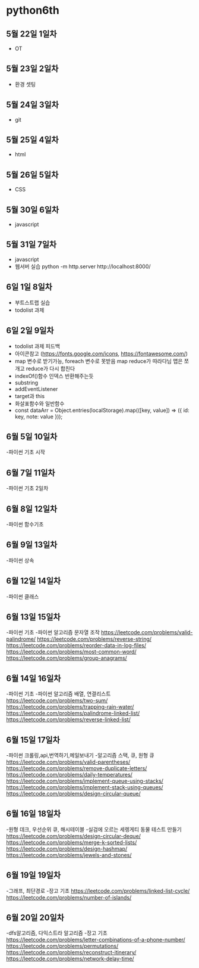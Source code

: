# python6th

## 5월 22일 1일차
- OT

## 5월 23일 2일차
- 환경 셋팅

## 5월 24일 3일차
- git

## 5월 25일 4일차
- html

## 5월 26일 5일차
- CSS

## 5월 30일 6일차
- javascript

## 5월 31일 7일차
- javascript  
- 웹서버 실습
python -m http.server
http://localhost:8000/

## 6일 1일 8일차
- 부트스트랩 실습
- todolist 과제

## 6일 2일 9일차
- todolist 과제 피드백
- 아이콘참고 (https://fonts.google.com/icons, https://fontawesome.com/)
- map 변수로 받기가능, foreach 변수로 못받음
map reduce가 따라다님 맵은 쪼개고 reduce가 다시 합친다
- indexOf()함수 인덱스 반환해주는듯
- substring
- addEventListener
- target과 this
- 화살표함수와 일반함수
-  const dataArr = Object.entries(localStorage).map(([key, value]) => ({
    id: key,
    note: value
  }));

## 6월 5일 10일차
-파이썬 기초 시작

## 6월 7일 11일차
-파이썬 기초 2일차

## 6월 8일 12일차
-파이썬 함수기초

## 6월 9일 13일차
-파이썬 상속

## 6월 12일 14일차
-파이썬 클래스

## 6월 13일 15일차
-파이썬 기초
-파이썬 알고리즘 문자열 조작
https://leetcode.com/problems/valid-palindrome/
https://leetcode.com/problems/reverse-string/
https://leetcode.com/problems/reorder-data-in-log-files/
https://leetcode.com/problems/most-common-word/
https://leetcode.com/problems/group-anagrams/

## 6월 14일 16일차
-파이썬 기초
-파이썬 알고리즘 배열, 연결리스트
https://leetcode.com/problems/two-sum/
https://leetcode.com/problems/trapping-rain-water/
https://leetcode.com/problems/palindrome-linked-list/
https://leetcode.com/problems/reverse-linked-list/


## 6월 15일 17일차
-파이썬 크롤링,api,번역하기,메일보내기
-알고리즘 스택, 큐, 원형 큐
https://leetcode.com/problems/valid-parentheses/
https://leetcode.com/problems/remove-duplicate-letters/
https://leetcode.com/problems/daily-temperatures/
https://leetcode.com/problems/implement-queue-using-stacks/
https://leetcode.com/problems/implement-stack-using-queues/
https://leetcode.com/problems/design-circular-queue/


## 6월 16일 18일차
-원형 데크, 우선순위 큐, 해시테이블
-실검에 오르는 세렝게티 동물 테스트 만들기
https://leetcode.com/problems/design-circular-deque/
https://leetcode.com/problems/merge-k-sorted-lists/
https://leetcode.com/problems/design-hashmap/
https://leetcode.com/problems/jewels-and-stones/

## 6월 19일 19일차
-그래프,  최단경로
-장고 기초
https://leetcode.com/problems/linked-list-cycle/
https://leetcode.com/problems/number-of-islands/

## 6월 20일 20일차
-dfs알고리즘, 다익스트라 알고리즘
-장고 기초
https://leetcode.com/problems/letter-combinations-of-a-phone-number/
https://leetcode.com/problems/permutations/
https://leetcode.com/problems/reconstruct-itinerary/
https://leetcode.com/problems/network-delay-time/





